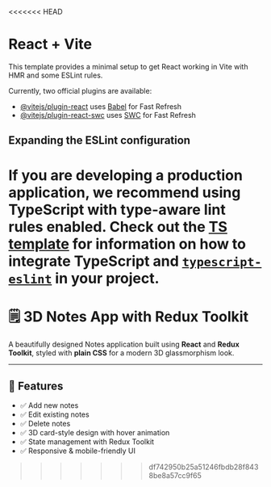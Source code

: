 <<<<<<< HEAD
# React + Vite

This template provides a minimal setup to get React working in Vite with HMR and some ESLint rules.

Currently, two official plugins are available:

- [@vitejs/plugin-react](https://github.com/vitejs/vite-plugin-react/blob/main/packages/plugin-react) uses [Babel](https://babeljs.io/) for Fast Refresh
- [@vitejs/plugin-react-swc](https://github.com/vitejs/vite-plugin-react/blob/main/packages/plugin-react-swc) uses [SWC](https://swc.rs/) for Fast Refresh

## Expanding the ESLint configuration

If you are developing a production application, we recommend using TypeScript with type-aware lint rules enabled. Check out the [TS template](https://github.com/vitejs/vite/tree/main/packages/create-vite/template-react-ts) for information on how to integrate TypeScript and [`typescript-eslint`](https://typescript-eslint.io) in your project.
=======
# 🗒️ 3D Notes App with Redux Toolkit

A beautifully designed Notes application built using **React** and **Redux Toolkit**, styled with **plain CSS** for a modern 3D glassmorphism look.

---

## 🚀 Features

- ✅ Add new notes
- ✅ Edit existing notes
- ✅ Delete notes
- ✅ 3D card-style design with hover animation
- ✅ State management with Redux Toolkit
- ✅ Responsive & mobile-friendly UI
>>>>>>> df742950b25a51246fbdb28f8438be8a57cc9f65

